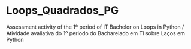 # Loops_Quadrados_PG
Assessment activity of the 1º period of IT Bachelor on Loops in Python / Atividade avaliativa do 1º periodo do Bacharelado em TI sobre Laços em Python
